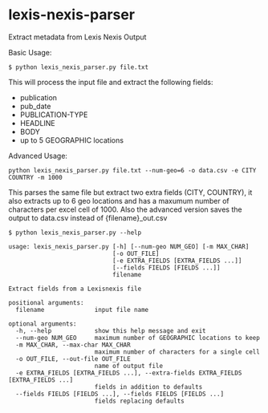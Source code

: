 lexis-nexis-parser
==================

Extract metadata from Lexis Nexis Output

Basic Usage:
```
$ python lexis_nexis_parser.py file.txt
```

This will process the input file and extract the following fields: 
  - publication
  - pub_date
  - PUBLICATION-TYPE
  - HEADLINE
  - BODY
  - up to 5 GEOGRAPHIC locations

Advanced Usage:
```
python lexis_nexis_parser.py file.txt --num-geo=6 -o data.csv -e CITY COUNTRY -m 1000
```

This parses the same file but extract two extra fields (CITY, COUNTRY), it also extracts up to 6 geo locations and has a maxumum number of characters per excel cell of 1000. Also the advanced version saves the output to data.csv instead of {filename}_out.csv


```
$ python lexis_nexis_parser.py --help

usage: lexis_nexis_parser.py [-h] [--num-geo NUM_GEO] [-m MAX_CHAR]
                             [-o OUT_FILE]
                             [-e EXTRA_FIELDS [EXTRA_FIELDS ...]]
                             [--fields FIELDS [FIELDS ...]]
                             filename

Extract fields from a Lexisnexis file

positional arguments:
  filename              input file name

optional arguments:
  -h, --help            show this help message and exit
  --num-geo NUM_GEO     maximum number of GEOGRAPHIC locations to keep
  -m MAX_CHAR, --max-char MAX_CHAR
                        maximum number of characters for a single cell
  -o OUT_FILE, --out-file OUT_FILE
                        name of output file
  -e EXTRA_FIELDS [EXTRA_FIELDS ...], --extra-fields EXTRA_FIELDS [EXTRA_FIELDS ...]
                        fields in addition to defaults
  --fields FIELDS [FIELDS ...], --fields FIELDS [FIELDS ...]
                        fields replacing defaults
  ```
